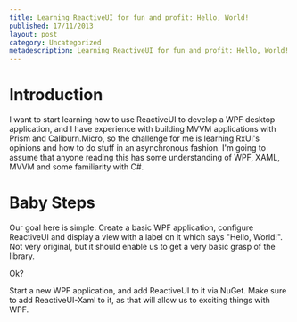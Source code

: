 ```yaml
---
title: Learning ReactiveUI for fun and profit: Hello, World!
published: 17/11/2013
layout: post
category: Uncategorized
metadescription: Learning ReactiveUI for fun and profit: Hello, World!
---
```

<h1>Introduction</h1>
I want to start learning how to use ReactiveUI to develop a WPF desktop application, and I have experience with building MVVM applications with Prism and Caliburn.Micro, so the challenge for me is learning RxUi's opinions and how to do stuff in an asynchronous fashion. I'm going to assume that anyone reading this has some understanding of WPF, XAML, MVVM and some familiarity with C#.
<h1>Baby Steps</h1>
Our goal here is simple: Create a basic WPF application, configure ReactiveUI and display a view with a label on it which says "Hello, World!". Not very original, but it should enable us to get a very basic grasp of the library.

Ok?

Start a new WPF application, and add ReactiveUI to it via NuGet. Make sure to add ReactiveUI-Xaml to it, as that will allow us to exciting things with WPF.
